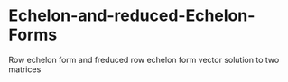 # Echelon-and-reduced-Echelon-Forms

Row echelon form and freduced row echelon form
vector solution to two matrices

